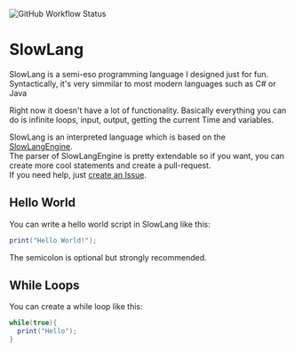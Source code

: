 ![GitHub Workflow Status](https://img.shields.io/github/workflow/status/zenonet/SlowLang/.NET)
# SlowLang
SlowLang is a semi-eso programming language I designed just for fun.<br>
Syntactically, it's very simmilar to most modern languages such as C# or Java<br>


Right now it doesn't have a lot of functionality. Basically everything you can do is infinite loops, input, output, getting the current Time and variables.

SlowLang is an interpreted language which is based on the [SlowLangEngine](https://github.com/zenonet/SlowLangEngine).<br>
The parser of SlowLangEngine is pretty extendable so if you want, you can create more cool statements and create a pull-request.<br>If you need help, just 
[create an Issue](https://github.com/zenonet/SlowLang/issues/new).

## Hello World

You can write a hello world script in SlowLang like this:

```c#
print("Hello World!");
```
The semicolon is optional but strongly recommended.

## While Loops

You can create a while loop like this:
```c#
while(true){
  print("Hello");
}
```
